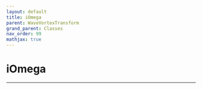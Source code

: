 ```yaml
---
layout: default
title: iOmega
parent: WaveVortexTransform
grand_parent: Classes
nav_order: 99
mathjax: true
---
```


#  iOmega




---

